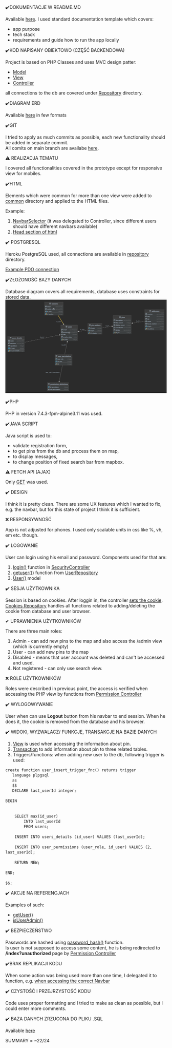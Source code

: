 ✔️DOKUMENTACJE W README.MD

Available [here](README.md). I used standard documentation template which covers: 
* app purpose
* tech stack
* requirements and guide how to run the app locally

✔️KOD NAPISANY OBIEKTOWO (CZĘŚĆ BACKENDOWA)️

Project is based on PHP Classes and uses MVC design patter:
* [Model](src/models)
* [View](public/views) 
* [Controller](src/controllers)  

all connections to the db are covered under [Repository](src/repository) directory.

✔️DIAGRAM ERD

Available [here](examples/diagrams) in few formats

✔️GIT

I tried to apply as much commits as possible, each new functionality should be added in separate commit.  
All comits on main branch are availabe [here](https://github.com/sm-xh/MaPoo/commits/main).

⚠️️ REALIZACJA TEMATU

I covered all functionalities covered in the prototype except for responsive view for mobiles.

✔️HTML

Elements which were common for more than one view were added to [common](public/common) directory and applied to the HTML files.

Example:
1. [NavbarSelector](https://github.com/sm-xh/MaPoo/blob/main/public/views/login.php#L17) (it was delegated to Controller, since different users should have different navbars available)
2. [Head section of html](https://github.com/sm-xh/MaPoo/blob/main/public/views/login.php#L8)

✔️ POSTGRESQL

Heroku PostgreSQL used, all connections are available in [repository ](src/repository) directory.

[Example PDO connection](https://github.com/sm-xh/MaPoo/blob/main/src/repository/PlacesRepository.php#L24)

✔️ZŁOŻONOŚĆ BAZY DANYCH

Database diagram covers all requirements, database uses constraints for stored data.
![Screenshot](examples/diagrams/erd_diagram.png)

✔️PHP

PHP in version 7.4.3-fpm-alpine3.11  was used.

✔️JAVA SCRIPT

Java script is used to:
* validate registration form, 
* to get pins from the db and process them on map, 
* to display messages,
* to change position of fixed search bar from mapbox.

⚠️ FETCH API (AJAX)  

Only [GET](https://github.com/sm-xh/MaPoo/blob/main/public/js/map.js#L17) was used.

✔️ DESIGN

I think it is pretty clean. There are some UX features which I wanted to fix, e.g. the navbar, but for this state of project I think it is sufficient.

❌ RESPONSYWNOŚĆ

App is not adjusted for phones. I used only scalable units in css like %, vh, em etc. though.

✔️ LOGOWANIE    

User can login using his email and password. Components used for that are:
1. [login()](https://github.com/sm-xh/MaPoo/blob/main/src/controllers/SecurityController.php#L20) function in [SecurityController](src/controllers/SecurityController.php)
2. [getuser()](https://github.com/sm-xh/MaPoo/blob/main/src/repository/UserRepository.php#L9)) function from [UserRepository](src/repository/UserRepository.php)
3. [User()](src/models/User.php) model

✔️ SESJA UŻYTKOWNIKA    

Session is based on cookies. After loggin in, the controller [sets the cookie](https://github.com/sm-xh/MaPoo/blob/main/src/controllers/SecurityController.php#L44). [Cookies Repository](src/repository/CookiesRepository.php) handles all functions related to adding/deleting the cookie from database and user browser.

✔  UPRAWNIENIA UŻYTKOWNIKÓW    

There are three main roles:
1. Admin - can add new pins to the map and also access the /admin view (which is currently empty)
2. User - can add new pins to the map
3. Disabled - means that user account was deleted and can't be accessed and used.
4. Not registered - can only use search view.

❌ ROLE UŻYTKOWNIKÓW

Roles were described in previous point, the access is verified when accessing the PHP view by functions from [Permission Controller](src/controllers/PermissionController.php)

✔️ WYLOGOWYWANIE

User when can use **Logout** button from his navbar to end session. When he does it, the cookie is removed from the database and his browser.

✔️ WIDOKI, WYZWALACZ/ FUNKCJE, TRANSAKCJE NA BAZIE DANYCH

1. [View](https://github.com/sm-xh/MaPoo/blob/main/src/repository/PlacesRepository.php#L15) is used when accessing the information about pin.
2. [Transaction](https://github.com/sm-xh/MaPoo/blob/main/src/repository/PlacesRepository.php#L27-L71) to add information about pin to three related tables.
3. Triggers/functions: when adding new user to the db, following trigger is used:
```
create function user_insert_trigger_fnc() returns trigger
   language plpgsql
   as
   $$
   DECLARE last_userId integer;

BEGIN


    SELECT max(id_user)
        INTO last_userId
        FROM users;

    INSERT INTO users_details (id_user) VALUES (last_userId);

    INSERT INTO user_permissions (user_role, id_user) VALUES (2, last_userId);

    RETURN NEW;

END;

$$;
```

✔️ AKCJE NA REFERENCJACH

Examples of such:
* [getUser()](https://github.com/sm-xh/MaPoo/blob/main/src/repository/UserRepository.php#L12-L13)
* [isUserAdmin()](https://github.com/sm-xh/MaPoo/blob/main/src/repository/PermissionRepository.php#L11)

✔️ BEZPIECZEŃSTWO

Passwords are hashed using [password_hash()](https://github.com/sm-xh/MaPoo/blob/main/src/controllers/SecurityController.php#L62) function.  
Is user is not supposed to access some content, he is being redirected to **/index?unauthorized** page by [Permission Controller](src/controllers/PermissionController.php)

✔️BRAK REPLIKACJI KODU

When some action was being used more than one time, I delegated it to function, e.g. [when accessing the correct Navbar](https://github.com/sm-xh/MaPoo/blob/main/src/controllers/SiteContentController.php#L5-L13)


✔️ CZYSTOŚĆ I PRZEJRZYSTOŚĆ KODU

Code uses proper formatting and I tried to make as clean as possible, but I could enter more comments.

✔️ BAZA DANYCH ZRZUCONA DO PLIKU .SQL

Available [here](examples/mapoo_2022_06_27-dump.sql)

SUMMARY = ~22/24
